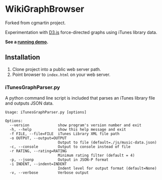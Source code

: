 # WikiGraphBrowser

Forked from cgmartin project.

Experimentation with [D3.js](http://mbostock.github.com/d3/) force-directed 
graphs using iTunes library data.

**See a [running demo](http://www.wikigraph.net/static/d3/cgmartin/WikiGraphBrowser).**

## Installation

1. Clone project into a public web server path.
2. Point browser to `index.html` on your web server.

### iTunesGraphParser.py

A python command line script is included that parses an iTunes library file
and outputs JSON data.

    Usage: iTunesGraphParser.py [options]

    Options:
      --version             show program's version number and exit
      -h, --help            show this help message and exit
      -f FILE, --file=FILE  iTunes Library XML file path
      -o OUTPUT, --output=OUTPUT
                            Output to file (default=./js/music-data.json)
      -c, --console         Output to console instead of file
      -r RATING, --rating=RATING
                            Minimum rating filter (default = 4)
      -p, --jsonp           Output in JSON-P format
      -i INDENT, --indent=INDENT
                            Indent level for output format (default=None)
      -v, --verbose         Verbose output

